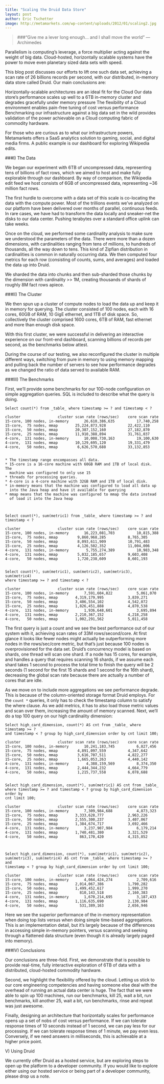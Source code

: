 ```yaml
---
title: "Scaling the Druid Data Store"
layout: post
author: Eric Tschetter
image: http://metamarkets.com/wp-content/uploads/2012/01/scaling2.jpg
---
```


> ###“Give me a lever long enough… and I shall move the world”
> — Archimedes

Parallelism is computing’s leverage, a force multiplier acting against the
weight of big data.  Cloud-hosted, horizontally scalable systems have the power
to move even planetary sized data sets with speed.

This blog post discusses our efforts to lift one such data set, achieving a
scan rate of 26 billions records per second, with our distributed, in-memory
data store called Druid.  Our main conclusions are:

Horizontally-scalable architectures are an ideal fit for the Cloud Our data
store’s performance scales up well to a 6TB in-memory cluster and degrades
gracefully under memory pressure The flexibility of a Cloud environment enables
pain-free tuning of cost versus performance Benchmarking our infrastructure
against a big data set in the wild provides validation of the power achievable
on a Cloud computing fabric of commodity hardware.

For those who are curious as to what our infrastructure powers, Metamarkets
offers a SaaS analytics solution to gaming, social, and digital media firms.  A
public example is our dashboard for exploring Wikipedia edits.

###I) The Data

We began our experiment with 6TB of uncompressed data, representing tens of
billions of fact rows, which we aimed to host and make fully explorable through
our dashboard.  By way of comparison, the Wikipedia edit feed we host consists
of 6GB of uncompressed data, representing ~36 million fact rows.

The first hurdle to overcome with a data set of this scale is co-locating the
data with the compute power.  Most of the trillions events we’ve analyzed on
our platform have been delivered over months of parallel, continuous feeds.  In
rare cases, we have had to transform the data locally and sneaker-net the disks
to our data center.  Pushing terabytes over a standard office uplink can take
weeks.

Once on the cloud, we performed some cardinality analysis to make sure we
understood the parameters of the data.  There were more than a dozen
dimensions, with cardinalities ranging from tens of millions, to hundreds of
thousands, all the way down to tens.  This kind of Zipfian distribution in
cardinalities is common in naturally occurring data.  We then computed four
metrics for each row (consisting of counts, sums, and averages) and loaded the
data up into Druid.

We sharded the data into chunks and then sub-sharded those chunks by the
dimension with cardinality >> 1M, creating thousands of shards of roughly 8M
fact rows apiece.

###II) The Cluster

We then spun up a cluster of compute nodes to load the data up and keep it in
memory for querying.  The cluster consisted of 100 nodes, each with 16 cores,
60GB of RAM, 10 GigE ethernet, and 1TB of disk space.  So, collectively the
cluster comprised 1600 cores, 6TB of RAM, fast ethernet and more than enough
disk space.

With this first cluster, we were successful in delivering an interactive
experience on our front-end dashboard, scanning billions of records per second,
as the benchmarks below attest.

During the course of our testing, we also reconfigured the cluster in multiple
different ways, switching from pure in memory to using memory mapping and
pulling back the number of servers to see how performance degrades as we
changed the ratio of data served to available RAM.

###III) The Benchmarks

First, we’ll provide some benchmarks for our 100-node configuration on simple
aggregation queries.  SQL is included to describe what the query is doing.

    Select count(*) from _table_ where timestamp >= ? and timestamp < ?

	cluster					cluster scan rate (rows/sec)	core scan rate
	15-core, 100 nodes, in-memory		26,610,386,635			17,740,258
	15-core,  75 nodes, mmap		25,224,873,928			22,422,110
	15-core,  50 nodes, mmap		20,387,152,160			27,182,870
	15-core,  25 nodes, mmap		11,910,388,894			31,761,037
	4-core,  131 nodes, in-memory		10,008,730,163			19,100,630
	4-core,  131 nodes, mmap		10,129,695,120			19,331,479
	4-core,   50 nodes, mmap		 6,626,570,688			33,132,853


    * The timestamp range encompasses all data.  
    * 15-core is a 16-core machine with 60GB RAM and 1TB of local disk. The
      machine was configured to only use 15
    * threads for processing queries.  
    * 4-core is a 4-core machine with 32GB RAM and 1TB of local disk.  
    * in-memory means that the machine was configured to load all data up
      into the Java heap and have it available for querying 
    * mmap means that the machine was configured to mmap the data instead
      of load it into the Java heap



    Select count(*), sum(metric1) from _table_ where timestamp >= ? and timestamp < ?

	cluster					cluster scan rate (rows/sec)	core scan rate
	15-core, 100 nodes, in-memory		16,223,081,703			10,815,388
	15-core,  75 nodes, mmap	 	 9,860,968,285			8,765,305
	15-core,  50 nodes, mmap	 	 8,093,611,909			10,791,483
	15-core,  25 nodes, mmap	 	 4,126,502,352			11,004,006
	4-core,  131 nodes, in-memory	 	 5,755,274,389			10,983,348
	4-core,  131 nodes, mmap	 	 5,032,185,657			9,603,408
	4-core,   50 nodes, mmap	 	 1,720,238,609			8,601,193


    Select count(*), sum(metric1), sum(metric2), sum(metric3), sum(metric4)
    where timestamp >= ? and timestamp < ? 

	cluster					cluster scan rate (rows/sec)	core scan rate
	15-core, 100 nodes, in-memory		7,591,604,822			5,061,070
	15-core,  75 nodes, mmap		4,319,179,995			3,839,271
	15-core,  50 nodes, mmap		3,406,554,102			4,542,072
	15-core,  25 nodes, mmap		1,826,451,888			4,870,538
	4-core,  131 nodes, in-memory		1,936,648,601			3,695,894
	4-core,  131 nodes, mmap		2,210,367,152			4,218,258
	4-core,   50 nodes, mmap		1,002,291,562			5,011,458


The first query is just a count and we see the best performance out of our
system with it, achieving scan rates of 33M rows/second/core.  At first glance
it looks like fewer nodes might actually be outperforming more nodes in the
rows/sec/core metric, but that’s just because 100 nodes is overprovisioned for
the data set.  Druid’s concurrency model is based on shards, one thread will
scan one shard.  If a node has 15 cores, for example, and handles a query that
requires scanning 16 shards, if we assume each shard takes 1 second to process
the total time to finish the query will be 2 seconds (1 second for the first 15
shards and 1 second for the 16th shard), decreasing the global scan rate
because there are actually a number of cores that are idle.

As we move on to include more aggregations we see performance degrade. This is
because of the column-oriented storage format Druid employs. For the `count *`
queries, it only has to check the timestamp column to satisfy the where clause.
As we add metrics, it has to also load those metric values and scan over them,
increasing the amount of memory scanned.  Next, we’ll do a top 100 query on our
high cardinality dimension:


	Select high_card_dimension, count(*) AS cnt from _table_ where timestamp >= ? 
	and timestamp < ? group by high_card_dimension order by cnt limit 100;

	cluster					cluster scan rate (rows/sec)	core scan rate
	15-core, 100 nodes, in-memory		10,241,183,745			6,827,456
	15-core,  75 nodes, mmap	 	 4,891,097,559			4,347,642
	15-core,  50 nodes, mmap	 	 3,616,707,511			4,822,277
	15-core,  25 nodes, mmap	 	 1,665,053,263			4,440,142
	4-core,  131 nodes, in-memory	 	 4,388,159,569			8,374,350
	4-core,  131 nodes, mmap	 	 2,444,344,232			4,664,779
	4-core,   50 nodes, mmap	 	 1,215,737,558			6,078,688
	

    Select high_card_dimension, count(*), sum(metric1) AS cnt from _table_
    where timestamp >= ? and timestamp < ? group by high_card_dimension order by
    cnt limit 100;

	cluster					cluster scan rate (rows/sec)	core scan rate
	15-core, 100 nodes, in-memory		7,309,984,688			4,873,323
	15-core,  75 nodes, mmap		3,333,628,777			2,963,226
	15-core,  50 nodes, mmap		2,555,300,237			3,407,067
	15-core,  25 nodes, mmap		1,384,674,717			3,692,466
	4-core,  131 nodes, in-memory		3,237,907,984			6,179,214
	4-core,  131 nodes, mmap		1,740,481,380			3,321,529
	4-core,   50 nodes, mmap	  	  863,170,420			4,315,852


    	
	Select high_card_dimension, count(*), sum(imetric1), sum(metric2),
	sum(metric3), sum(metric4) AS cnt from _table_ where timestamp >= ? and
	timestamp < ? group by high_card_dimension order by cnt limit 100;

	cluster					cluster scan rate (rows/sec)	core scan rate
	15-core, 100 nodes, in-memory		4,064,424,274			2,709,616
	15-core,  75 nodes, mmap		2,014,067,386			1,790,282
	15-core,  50 nodes, mmap		1,499,452,617			1,999,270
	15-core,  25 nodes, mmap	  	  810,143,518			2,160,383
	4-core,  131 nodes, in-memory		1,670,214,695			3,187,433
	4-core,  131 nodes, mmap		1,116,635,690			2,130,984
	4-core,   50 nodes, mmap	  	  531,389,163			2,656,946

Here we see the superior performance of the in-memory representation when doing
top lists versus when doing simple time-based aggregations.  This is an
implementation detail, but it’s largely because of the differences in accessing
simple in-memory pointers, versus scanning and seeking through a flattened data
structure (even though it is already largely paged into memory).

###IV) Conclusions

Our conclusions are three-fold.  First, we demonstrate that is possible to
provide real-time, fully interactive exploration of 6TB of data with a
distributed, cloud-hosted commodity hardware.

Second, we highlight the flexibility offered by the cloud.  Letting us stick to
our core engineering competencies and having someone else deal with the
overhead of running an actual data center is huge.  The fact that we were able
to spin up 100 machines, run our benchmarks, kill 25, wait a bit, run
benchmarks, kill another 25, wait a bit, run benchmarks, rinse and repeat was
just awesome.

Finally, designing an architecture that horizontally scales for performance
opens up a set of nobs of cost versus performance.  If we can tolerate response
times of 10 seconds instead of 1 second, we can pay less for our processing.
If we can tolerate response times of 1 minute, we pay even less.  Conversely,
if we need answers in milliseconds, this is achievable at a higher price point.

V) Using Druid

We currently offer Druid as a hosted service, but are exploring steps to open
up the platform to a developer community.  If you would like to explore either
using our hosted service or being part of a developer community, please drop us
a note.


